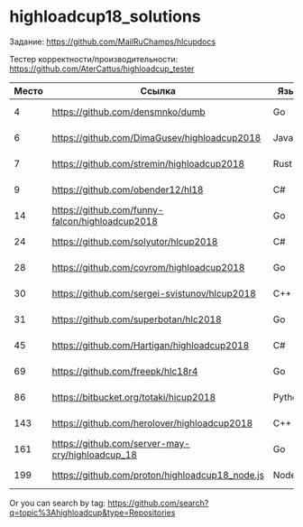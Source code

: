 # highloadcup18_solutions

Задание: https://github.com/MailRuChamps/hlcupdocs

Тестер корректности/производительности: https://github.com/AterCattus/highloadcup_tester

| Место  | Ссылка | Язык | Время | Имя |
| ------------- | ------------- | ------------- | ------------- | ------------- |
| 4 | https://github.com/densmnko/dumb | Go | 36.79507 | Den Semenenko |
| 6 | https://github.com/DimaGusev/highloadcup2018 | Java | 40.49331 | Dmitry Gusev |
| 7 | https://github.com/stremin/highloadcup2018 | Rust | 41.15737 | Сергей Стремин |
| 9 | https://github.com/obender12/hl18 | C# | 55.27499 | Yuriy Lyfenko |
| 14 | https://github.com/funny-falcon/highloadcup2018 | Go | 107.2777 | Юрий Соколов |
| 24 | https://github.com/solyutor/hlcup2018 | C# | 287.86844 | Jury Soldatenkov |
| 28 | https://github.com/covrom/highloadcup2018 | Go | 410.52697 | Роман Цованян |
| 30 | https://github.com/sergei-svistunov/hlcup2018 | С++ | 476.93475 | Сергей Свистунов |
| 31 | https://github.com/superbotan/hlc2018 | Go | 552.34482 | Илья Щербина |
| 45 | https://github.com/Hartigan/highloadcup2018 | C# | 34632.96135 | Анатолий Сафонов |
| 69 | https://github.com/freepk/hlc18r4 | Go | 89691.79303 | Pablo Escobar |
| 86 | https://bitbucket.org/totaki/hicup2018 | Python | 129548.40664 | Сергей Емельянов |
| 143 | https://github.com/herolover/highloadcup2018 | C++ | 188749.61843 | Anton Zhvakin |
| 161 | https://github.com/server-may-cry/highloadcup_18 | Go | 285398.82662 | Сергей Оплетаев |
| 199 | https://github.com/proton/highloadcup18_node.js | Node.js | 353988.07532 | Peter Savichev |

Or you can search by tag: https://github.com/search?q=topic%3Ahighloadcup&type=Repositories
